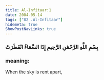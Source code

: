 ```yaml
---
title: Al-Infitaar:1
date: 2004-05-14
tags: ["82 .Al-Infitaar"]
hidemeta: true 
ShowPostNavLinks: true 
---
```

### بِسْمِ اللَّهِ الرَّحْمَٰنِ الرَّحِيمِ إِذَا السَّمَاءُ انْفَطَرَتْ
### meaning: 
When the sky is rent apart,

